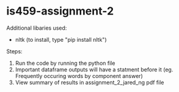 # is459-assignment-2

Additional libaries used:
- nltk (to install, type "pip install nltk")

Steps:
1. Run the code by running the python file
2. Important dataframe outputs will have a statment before it (eg. Frequently occuring words by component answer)
3. View summary of results in assignment_2_jared_ng pdf file



